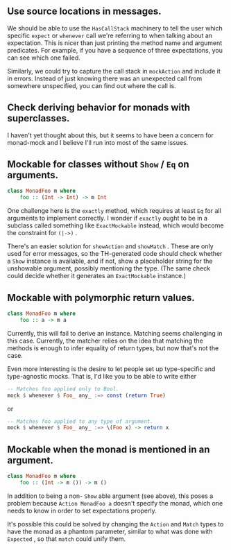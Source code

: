 ## Use source locations in messages.

We should be able to use the `HasCallStack` machinery to tell the user which
specific `expect` or `whenever` call we're referring to when talking about an
expectation.  This is nicer than just printing the method name and argument
predicates.  For example, if you have a sequence of three expectations, you can
see which one failed.

Similarly, we could try to capture the call stack in `mockAction` and include
it in errors.  Instead of just knowing there was an unexpected call from
somewhere unspecified, you can find out where the call is.

## Check deriving behavior for monads with superclasses.

I haven't yet thought about this, but it seems to have been a concern for
monad-mock and I believe I'll run into most of the same issues.

## Mockable for classes without `Show` / `Eq` on arguments.

``` haskell
class MonadFoo m where
    foo :: (Int -> Int) -> m Int
```

One challenge here is the `exactly` method, which requires at least `Eq` for all
arguments to implement correctly.  I wonder if `exactly` ought to be in a
subclass called something like `ExactMockable` instead, which would become the
constraint for `(|->)` .

There's an easier solution for `showAction` and `showMatch` .  These are only
used for error messages, so the TH-generated code should check whether a `Show`
instance is available, and if not, show a placeholder string for the unshowable
argument, possibly mentioning the type.  (The same check could decide whether it
generates an `ExactMockable` instance.)

## Mockable with polymorphic return values.

``` haskell
class MonadFoo m where
    foo :: a -> m a
```

Currently, this will fail to derive an instance.  Matching seems challenging in
this case.  Currently, the matcher relies on the idea that matching the methods
is enough to infer equality of return types, but now that's not the case.

Even more interesting is the desire to let people set up type-specific and
type-agnostic mocks.  That is, I'd like you to be able to write either

``` haskell
-- Matches foo applied only to Bool.
mock $ whenever $ Foo_ any_ :=> const (return True)
```

or

``` haskell
-- Matches foo applied to any type of argument.
mock $ whenever $ Foo_ any_ :=> \(Foo x) -> return x
```

## Mockable when the monad is mentioned in an argument.

``` haskell
class MonadFoo m where
    foo :: (Int -> m ()) -> m ()
```

In addition to being a non- `Show` able argument (see above), this poses a
problem because `Action MonadFoo a` doesn't specify the monad, which one needs
to know in order to set expectations properly.

It's possible this could be solved by changing the `Action` and `Match` types
to have the monad as a phantom parameter, similar to what was done with
`Expected` , so that `match` could unify them.

